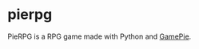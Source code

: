 # pierpg
PieRPG is a RPG game made with Python and [GamePie][].

  [GamePie]: https://github.com/Vik2015/gamepie
